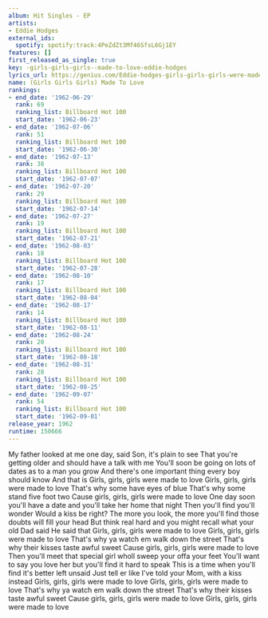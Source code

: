 ```yaml
---
album: Hit Singles - EP
artists:
- Eddie Hodges
external_ids:
  spotify: spotify:track:4PeZdZt3Mf46SfsL6Gj1EY
features: []
first_released_as_single: true
key: -girls-girls-girls--made-to-love-eddie-hodges
lyrics_url: https://genius.com/Eddie-hodges-girls-girls-girls-were-made-to-love-lyrics
name: (Girls Girls Girls) Made To Love
rankings:
- end_date: '1962-06-29'
  rank: 69
  ranking_list: Billboard Hot 100
  start_date: '1962-06-23'
- end_date: '1962-07-06'
  rank: 51
  ranking_list: Billboard Hot 100
  start_date: '1962-06-30'
- end_date: '1962-07-13'
  rank: 38
  ranking_list: Billboard Hot 100
  start_date: '1962-07-07'
- end_date: '1962-07-20'
  rank: 29
  ranking_list: Billboard Hot 100
  start_date: '1962-07-14'
- end_date: '1962-07-27'
  rank: 19
  ranking_list: Billboard Hot 100
  start_date: '1962-07-21'
- end_date: '1962-08-03'
  rank: 18
  ranking_list: Billboard Hot 100
  start_date: '1962-07-28'
- end_date: '1962-08-10'
  rank: 17
  ranking_list: Billboard Hot 100
  start_date: '1962-08-04'
- end_date: '1962-08-17'
  rank: 14
  ranking_list: Billboard Hot 100
  start_date: '1962-08-11'
- end_date: '1962-08-24'
  rank: 20
  ranking_list: Billboard Hot 100
  start_date: '1962-08-18'
- end_date: '1962-08-31'
  rank: 28
  ranking_list: Billboard Hot 100
  start_date: '1962-08-25'
- end_date: '1962-09-07'
  rank: 54
  ranking_list: Billboard Hot 100
  start_date: '1962-09-01'
release_year: 1962
runtime: 150666
---
```

My father looked at me one day, said Son, it's plain to see
That you're getting older and should have a talk with me
You'll soon be going on lots of dates as to a man you grow
And there's one important thing every boy should know
And that is
Girls, girls, girls were made to love
Girls, girls, girls were made to love
That's why some have eyes of blue
That's why some stand five foot two
Cause girls, girls, girls were made to love
One day soon you'll have a date and you'll take her home that night
Then you'll find you'll wonder Would a kiss be right?
The more you look, the more you'll find those doubts will fill your head
But think real hard and you might recall what your old Dad said
He said that
Girls, girls, girls were made to love
Girls, girls, girls were made to love
That's why ya watch em walk down the street
That's why their kisses taste awful sweet
Cause girls, girls, girls were made to love
Then you'll meet that special girl wholl sweep your offa your feet
You'll want to say you love her but you'll find it hard to speak
This is a time when you'll find it's better left unsaid
Just tell er like I've told your Mom, with a kiss instead
Girls, girls, girls were made to love
Girls, girls, girls were made to love
That's why ya watch em walk down the street
That's why their kisses taste awful sweet
Cause girls, girls, girls were made to love
Girls, girls, girls were made to love
